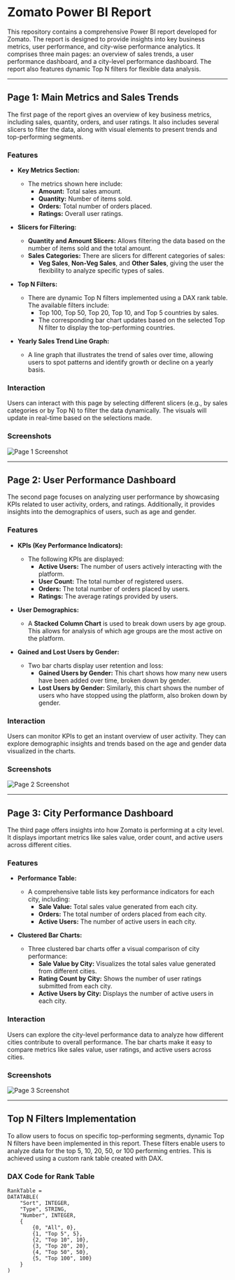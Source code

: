 # Zomato Power BI Report

This repository contains a comprehensive Power BI report developed for Zomato. The report is designed to provide insights into key business metrics, user performance, and city-wise performance analytics. It comprises three main pages: an overview of sales trends, a user performance dashboard, and a city-level performance dashboard. The report also features dynamic Top N filters for flexible data analysis.

---

## Page 1: Main Metrics and Sales Trends

The first page of the report gives an overview of key business metrics, including sales, quantity, orders, and user ratings. It also includes several slicers to filter the data, along with visual elements to present trends and top-performing segments.

### Features

- **Key Metrics Section:**
  - The metrics shown here include:
    - **Amount:** Total sales amount.
    - **Quantity:** Number of items sold.
    - **Orders:** Total number of orders placed.
    - **Ratings:** Overall user ratings.
    
- **Slicers for Filtering:**
  - **Quantity and Amount Slicers:** Allows filtering the data based on the number of items sold and the total amount.
  - **Sales Categories:** There are slicers for different categories of sales:
    - **Veg Sales**, **Non-Veg Sales**, and **Other Sales**, giving the user the flexibility to analyze specific types of sales.

- **Top N Filters:**
  - There are dynamic Top N filters implemented using a DAX rank table. The available filters include:
    - Top 100, Top 50, Top 20, Top 10, and Top 5 countries by sales.
    - The corresponding bar chart updates based on the selected Top N filter to display the top-performing countries.

- **Yearly Sales Trend Line Graph:**
  - A line graph that illustrates the trend of sales over time, allowing users to spot patterns and identify growth or decline on a yearly basis.

### Interaction
Users can interact with this page by selecting different slicers (e.g., by sales categories or by Top N) to filter the data dynamically. The visuals will update in real-time based on the selections made.

### Screenshots

![Page 1 Screenshot](path/to/screenshot1.png)

---

## Page 2: User Performance Dashboard

The second page focuses on analyzing user performance by showcasing KPIs related to user activity, orders, and ratings. Additionally, it provides insights into the demographics of users, such as age and gender.

### Features

- **KPIs (Key Performance Indicators):**
  - The following KPIs are displayed:
    - **Active Users:** The number of users actively interacting with the platform.
    - **User Count:** The total number of registered users.
    - **Orders:** The total number of orders placed by users.
    - **Ratings:** The average ratings provided by users.

- **User Demographics:**
  - A **Stacked Column Chart** is used to break down users by age group. This allows for analysis of which age groups are the most active on the platform.
  
- **Gained and Lost Users by Gender:**
  - Two bar charts display user retention and loss:
    - **Gained Users by Gender:** This chart shows how many new users have been added over time, broken down by gender.
    - **Lost Users by Gender:** Similarly, this chart shows the number of users who have stopped using the platform, also broken down by gender.

### Interaction
Users can monitor KPIs to get an instant overview of user activity. They can explore demographic insights and trends based on the age and gender data visualized in the charts.

### Screenshots

![Page 2 Screenshot](path/to/screenshot2.png)

---

## Page 3: City Performance Dashboard

The third page offers insights into how Zomato is performing at a city level. It displays important metrics like sales value, order count, and active users across different cities.

### Features

- **Performance Table:**
  - A comprehensive table lists key performance indicators for each city, including:
    - **Sale Value:** Total sales value generated from each city.
    - **Orders:** The total number of orders placed from each city.
    - **Active Users:** The number of active users in each city.

- **Clustered Bar Charts:**
  - Three clustered bar charts offer a visual comparison of city performance:
    - **Sale Value by City:** Visualizes the total sales value generated from different cities.
    - **Rating Count by City:** Shows the number of user ratings submitted from each city.
    - **Active Users by City:** Displays the number of active users in each city.

### Interaction
Users can explore the city-level performance data to analyze how different cities contribute to overall performance. The bar charts make it easy to compare metrics like sales value, user ratings, and active users across cities.

### Screenshots

![Page 3 Screenshot](path/to/screenshot3.png)

---

## Top N Filters Implementation

To allow users to focus on specific top-performing segments, dynamic Top N filters have been implemented in this report. These filters enable users to analyze data for the top 5, 10, 20, 50, or 100 performing entries. This is achieved using a custom rank table created with DAX.

### DAX Code for Rank Table

```DAX
RankTable = 
DATATABLE(
    "Sort", INTEGER, 
    "Type", STRING, 
    "Number", INTEGER,
    {
        {0, "All", 0},
        {1, "Top 5", 5},
        {2, "Top 10", 10},
        {3, "Top 20", 20},
        {4, "Top 50", 50},
        {5, "Top 100", 100}
    }
)
